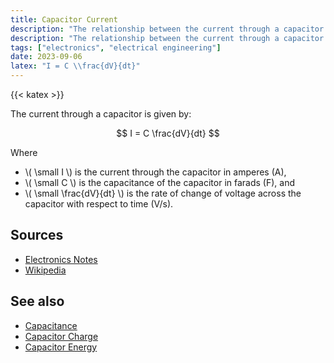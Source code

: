 ```yaml
---
title: Capacitor Current
description: "The relationship between the current through a capacitor and the rate of change of voltage across the capacitor."
description: "The relationship between the current through a capacitor and the rate of change of voltage across the capacitor."
tags: ["electronics", "electrical engineering"]
date: 2023-09-06
latex: "I = C \\frac{dV}{dt}"
---
```


{{< katex >}}

The current through a capacitor is given by:

$$ I = C \frac{dV}{dt} $$

Where

- \\( \small I \\) is the current through the capacitor in amperes (A),
- \\( \small C \\) is the capacitance of the capacitor in farads (F), and
- \\( \small \frac{dV}{dt} \\) is the rate of change of voltage across the capacitor with respect to time (V/s).


## Sources

- [Electronics Notes](https://www.electronics-notes.com/articles/basic_concepts/capacitance/capacitor-formulas-equations.php)
- [Wikipedia](https://en.wikipedia.org/wiki/Capacitor)

## See also

- [Capacitance](/formulas/capacitance/)
- [Capacitor Charge](/formulas/capacitor-charge/)
- [Capacitor Energy](/formulas/capacitor-energy/)